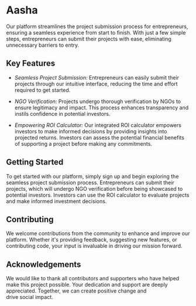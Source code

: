 # Aasha

Our platform streamlines the project submission process for entrepreneurs, ensuring a seamless experience from start to finish. With just a few simple steps, entrepreneurs can submit their projects with ease, eliminating unnecessary barriers to entry.

## Key Features

- *Seamless Project Submission:* Entrepreneurs can easily submit their projects through our intuitive interface, reducing the time and effort required to get started.

- *NGO Verification:* Projects undergo thorough verification by NGOs to ensure legitimacy and impact. This process enhances transparency and instils confidence in potential investors.

- *Empowering ROI Calculator:* Our integrated ROI calculator empowers investors to make informed decisions by providing insights into projected returns. Investors can assess the potential financial benefits of supporting a project before making any commitments.

## Getting Started

To get started with our platform, simply sign up and begin exploring the seamless project submission process. Entrepreneurs can submit their projects, which will undergo NGO verification before being showcased to potential investors. Investors can use the ROI calculator to evaluate projects and make informed investment decisions.

## Contributing

We welcome contributions from the community to enhance and improve our platform. Whether it's providing feedback, suggesting new features, or contributing code, your input is invaluable in driving our mission forward.

## Acknowledgements

We would like to thank all contributors and supporters who have helped make this project possible. Your dedication and support are deeply appreciated. Together, we can create positive change and drive social impact.
